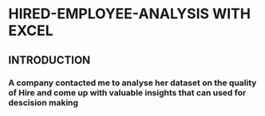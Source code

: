 # HIRED-EMPLOYEE-ANALYSIS WITH EXCEL #

## INTRODUCTION ##
### A company contacted me to analyse her dataset on the quality of Hire and come up with valuable insights that can used for descision making 

